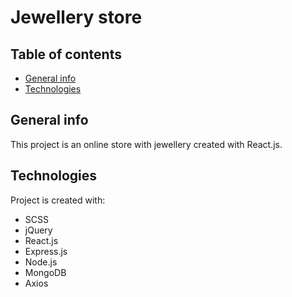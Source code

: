 # Jewellery store

## Table of contents
* [General info](#general-info)
* [Technologies](#technologies)

## General info
This project is an online store with jewellery created with React.js.
	
## Technologies
Project is created with:
* SCSS
* jQuery
* React.js
* Express.js
* Node.js
* MongoDB
* Axios
